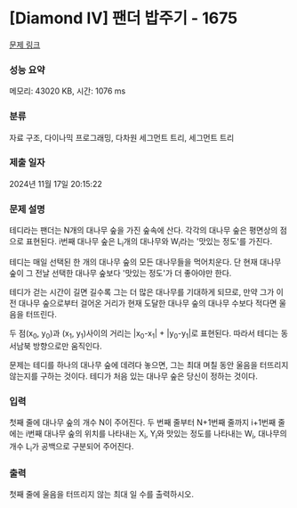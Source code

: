# [Diamond IV] 팬더 밥주기 - 1675 

[문제 링크](https://www.acmicpc.net/problem/1675) 

### 성능 요약

메모리: 43020 KB, 시간: 1076 ms

### 분류

자료 구조, 다이나믹 프로그래밍, 다차원 세그먼트 트리, 세그먼트 트리

### 제출 일자

2024년 11월 17일 20:15:22

### 문제 설명

<p>테디라는 팬더는 N개의 대나무 숲을 가진 숲속에 산다. 각각의 대나무 숲은 평면상의 점으로 표현된다. i번째 대나무 숲은 L<sub>i</sub>개의 대나무와 W<sub>i</sub>라는 '맛있는 정도'를 가진다.</p>

<p>테디는 매일 선택된 한 개의 대나무 숲의 모든 대나무들을 먹어치운다. 단 현재 대나무 숲이 그 전날 선택한 대나무 숲보다 '맛있는 정도'가 더 좋아야만 한다.</p>

<p>테디가 걷는 시간이 길면 길수록 그는 더 많은 대나무를 기대하게 되므로, 만약 그가 이전 대나무 숲으로부터 걸어온 거리가 현재 도달한 대나무 숲의 대나무 수보다 적다면 울음을 터뜨린다.</p>

<p>두 점(x<sub>0</sub>, y<sub>0</sub>)과 (x<sub>1</sub>, y<sub>1</sub>)사이의 거리는 |x<sub>0</sub>-x<sub>1</sub>| + |y<sub>0</sub>-y<sub>1</sub>|로 표현된다. 따라서 테디는 동서남북 방향으로만 움직인다.</p>

<p>문제는 테디를 하나의 대나무 숲에 데려다 놓으면, 그는 최대 며칠 동안 울음을 터뜨리지 않는지를 구하는 것이다. 테디가 처음 있는 대나무 숲은 당신이 정하는 것이다.</p>

### 입력 

 <p>첫째 줄에 대나무 숲의 개수 N이 주어진다. 두 번째 줄부터 N+1번째 줄까지 i+1번째 줄에는 i번째 대나무 숲의 위치를 나타내는 X<sub>i</sub>, Y<sub>i</sub>와 맛있는 정도를 나타내는 W<sub>i</sub>, 대나무의 개수 L<sub>i</sub>가 공백으로 구분되어 주어진다.</p>

### 출력 

 <p>첫째 줄에 울음을 터뜨리지 않는 최대 일 수를 출력하시오.</p>

